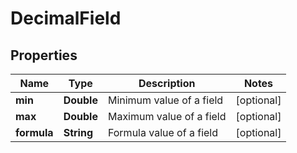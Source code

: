

# DecimalField

## Properties

Name | Type | Description | Notes
------------ | ------------- | ------------- | -------------
**min** | **Double** | Minimum value of a field |  [optional]
**max** | **Double** | Maximum value of a field |  [optional]
**formula** | **String** | Formula value of a field |  [optional]



